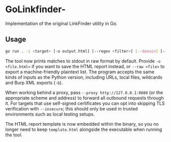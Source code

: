 # GoLinkfinder-
Implementation of the original LinkFinder utility in Go.

## Usage

```bash
go run . -i <target> [-o output.html] [--regex <filter>] [--domain] [--scope <domain>] [--cookies <cookie-string>] [--proxy <url>] [--insecure] [--timeout <seconds>]
```

The tool now prints matches to stdout in raw format by default. Provide `-o <file.html>` if you want to save the HTML report instead, or `--raw <file>` to export a machine-friendly plaintext list. The program accepts the same kinds of inputs as the Python version, including URLs, local files, wildcards and Burp XML exports (`-b`).

When working behind a proxy, pass `--proxy http://127.0.0.1:8080` (or the appropriate scheme and address) to forward all outbound requests through it. For targets that use self-signed certificates you can opt into skipping TLS verification with `--insecure`; this should only be used in trusted environments such as local testing setups.

The HTML report template is now embedded within the binary, so you no longer need to keep `template.html` alongside the executable when running the tool.
